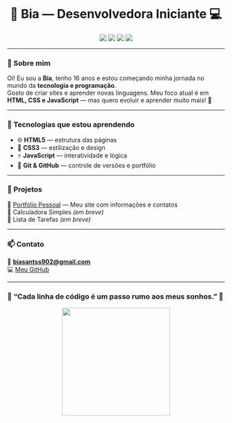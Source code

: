 <h1 align="center">💙 Bia — Desenvolvedora Iniciante 💻</h1>

<p align="center">
  <img src="https://img.shields.io/badge/HTML5-orange?logo=html5&logoColor=white" />
  <img src="https://img.shields.io/badge/CSS3-blue?logo=css3&logoColor=white" />
  <img src="https://img.shields.io/badge/JavaScript-yellow?logo=javascript&logoColor=white" />
  <img src="https://img.shields.io/badge/GitHub-black?logo=github&logoColor=white" />
</p>

---

### 🌈 Sobre mim
Oi! Eu sou a **Bia**, tenho 16 anos e estou começando minha jornada no mundo da **tecnologia e programação**.  
Gosto de criar sites e aprender novas linguagens. Meu foco atual é em **HTML, CSS e JavaScript** — mas quero evoluir e aprender muito mais! 🚀

---

### 🧩 Tecnologias que estou aprendendo
- 🌐 **HTML5** — estrutura das páginas
- 🎨 **CSS3** — estilização e design
- ⚡ **JavaScript** — interatividade e lógica
- 🧠 **Git & GitHub** — controle de versões e portfólio

---

### 💼 Projetos
🔹 [Portfólio Pessoal](https://bianca-pt21.github.io/bia/) — Meu site com informações e contatos  
🔹 Calculadora Simples *(em breve)*  
🔹 Lista de Tarefas *(em breve)*  

---

### 📫 Contato
📧 **biasantss902@gmail.com**  
💻 [Meu GitHub](https://github.com/Bianca-pt21)

---

### 🌟 “Cada linha de código é um passo rumo aos meus sonhos.” 🌟

<p align="center">
  <img src="https://i.pinimg.com/originals/4b/91/da/4b91da5a7d8d1edbdf2a561f0c0626f8.gif" width="250"/>
</p>

